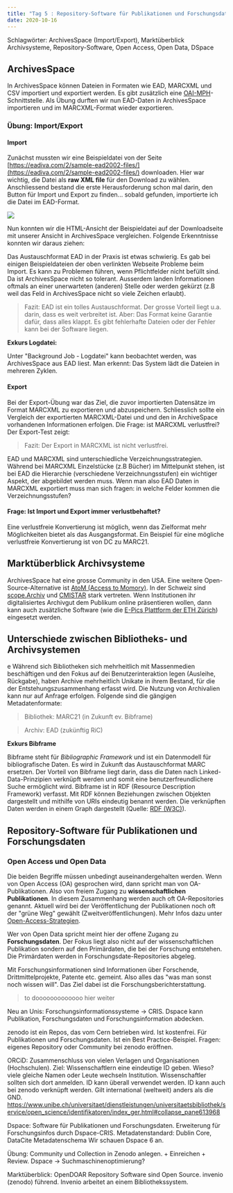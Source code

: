 ```yaml
---
title: "Tag 5 : Repository-Software für Publikationen und Forschungsdaten"
date: 2020-10-16
---
```


Schlagwörter: ArchivesSpace (Import/Export), Marktüberblick Archivsysteme, Repository-Software, Open Access, Open Data, DSpace

## ArchivesSpace

In ArchivesSpace können Dateien in Formaten wie EAD, MARCXML und CSV importiert und exportiert werden. Es gibt zusätzlich eine [OAI-MPH](https://www.openarchives.org/pmh/)-Schnittstelle.
Als Übung durften wir nun EAD-Daten in ArchivesSpace importieren und im MARCXML-Format wieder exportieren.

### Übung: Import/Export

#### Import

Zunächst mussten wir eine Beispieldatei von der Seite [https://eadiva.com/2/sample-ead2002-files/](https://eadiva.com/2/sample-ead2002-files/) downloaden. Hier war wichtig, die Datei als **raw XML file** für den Download zu wählen. Anschliessend bestand die erste Herausforderung schon mal darin, den Button für Import und Export zu finden... sobald gefunden, importierte ich die Datei im EAD-Format.

![]({{site.baseurl}}/images/archivesspace_import.png)

Nun konnten wir die HTML-Ansicht der Beispieldatei auf der Downloadseite mit unserer Ansicht in ArchivesSpace vergleichen. Folgende Erkenntnisse konnten wir daraus ziehen:

Das Austauschformat EAD in der Praxis ist etwas schwierig. Es gab bei einigen Beispieldateien der oben verlinkten Webseite Probleme beim Import. Es kann zu Problemen führen, wenn Pflichtfelder nicht befüllt sind. Da ist ArchivesSpace nicht so tolerant. Ausserdem landen Informationen oftmals an einer unerwarteten (anderen) Stelle oder werden gekürzt (z.B weil das Feld in ArchivesSpace nicht so viele Zeichen erlaubt).

> Fazit: EAD ist ein tolles Austauschformat. Der grosse Vorteil liegt u.a. darin, dass es weit verbreitet ist. Aber: Das Format keine Garantie dafür, dass alles klappt. Es gibt fehlerhafte Dateien oder der Fehler kann bei der Software liegen.

**Exkurs Logdatei:** 

Unter "Background Job - Logdatei" kann beobachtet werden, was ArchivesSpace aus EAD liest. Man erkennt: Das System lädt die Dateien in mehreren Zyklen.

#### Export

Bei der Export-Übung war das Ziel, die zuvor importierten Datensätze im Format MARCXML zu exportieren und abzuspeichern. Schliesslich sollte ein Vergleich der exportierten MARCXML-Datei und und den in ArchiveSpace vorhandenen Informationen erfolgen. Die Frage: ist MARCXML verlustfrei? Der Export-Test zeigt:
> Fazit: Der Export in MARCXML ist nicht verlustfrei.

EAD und MARCXML sind unterschiedliche Verzeichnungsstrategien. Während bei MARCXML Einzelstücke (z.B Bücher) im Mittelpunkt stehen, ist bei EAD die Hierarchie (verschiedene Verzeichnungsstufen) ein wichtiger Aspekt, der abgebildet werden muss. Wenn man also EAD Daten in MARCXML exportiert muss man sich fragen: in welche Felder kommen die Verzeichnungsstufen?

#### Frage: Ist Import und Export immer verlustbehaftet?

Eine verlustfreie Konvertierung ist möglich, wenn das Zielformat mehr Möglichkeiten bietet als das Ausgangsformat. Ein Beispiel für eine mögliche verlustfreie Konvertierung ist von DC zu MARC21.


## Marktüberblick Archivsysteme

ArchivesSpace hat eine grosse Community in den USA. Eine weitere Open-Source-Alternative ist [AtoM (Access to Momory)](https://www.accesstomemory.org/en/). In der Schweiz sind [scope.Archiv](https://www.scope.ch/de/) und [CMISTAR](https://cmiag.ch/) stark vertreten.
Wenn Institutionen ihr digitalisiertes Archivgut dem Publikum online präsentieren wollen, dann kann auch zusätzliche Software (wie die [E-Pics Plattform der ETH Zürich](https://www.e-pics.ethz.ch/de/home/)) eingesetzt werden.

## Unterschiede zwischen Bibliotheks- und Archivsystemen
e
Während sich Bibliotheken sich mehrheitlich mit Massenmedien beschäftigen und den Fokus auf dei Benutzerinteraktion legen (Ausleihe, Rückgabe), haben Archive mehrheitlich Unikate in ihrem Bestand, für die der Entstehungszusammenhang erfasst wird. Die Nutzung von Archivalien kann nur auf Anfrage erfolgen. 
Folgende sind die gängigen Metadatenformate:

> Bibliothek: MARC21 (in Zukunft ev. Bibframe)

> Archiv: EAD (zukünftig RiC)

**Exkurs Bibframe**

Bibframe steht für *Bibliographic Framework* und ist ein Datenmodell für bibliografische Daten. Es wird in Zukunft das Austauschformat MARC ersetzen. Der Vorteil von Bibframe liegt darin, dass die Daten nach Linked-Data-Prinzipien verknüpft werden und somit eine benutzerfreundlichere Suche ermöglicht wird. Bibframe ist in RDF (Resource Description Framework) verfasst. Mit RDF können Beziehungen zwischen Objekten dargestellt und mithilfe von URIs eindeutig benannt werden. Die verknüpften Daten werden in einem Graph dargestellt (Quelle: [RDF (W3C)](https://www.w3.org/RDF/)).

## Repository-Software für Publikationen und Forschungsdaten

### Open Access und Open Data
Die beiden Begriffe müssen unbedingt auseinandergehalten werden. Wenn von Open Access (OA) gesprochen wird, dann spricht man von OA-Publikationen. Also von freiem Zugang zu **wissenschaftlichen Publikationen**. In diesem Zusammenhang werden auch oft OA-Repositories genannt. Aktuell wird bei der Veröffentlichung der Publikationen noch oft der "grüne Weg" gewählt (Zweitveröffentlichungen). Mehr Infos dazu unter [Open-Access-Strategien](https://open-access.net/informationen-zu-open-access/open-access-strategien).

Wer von Open Data spricht meint hier der offene Zugang zu **Forschungsdaten**. Der Fokus liegt also nicht auf der wissenschaftlichen Publikation sondern auf den Primärdaten, die bei der Forschung entstehen. Die Primärdaten werden in Forschungsdate-Repositories abgeleg.

Mit Forschungsinformationen sind Informationen über Forschende, Drittmittelprojekte, Patente etc. gemeint. Also alles das "was man sonst noch wissen will". Das Ziel dabei ist die Forschungsberichterstattung.

> to dooooooooooooo hier weiter 


Neu an Unis: Forschungsinformationssysteme -> CRIS. Dspace kann Publikation, Forschungsdaten und Forschungsinformation abdecken.

zenodo ist ein Repos, das vom Cern betrieben wird. Ist kostenfrei. Für Publikationen und Forschungsdaten. Ist ein Best Practice-Beispiel.
Fragen: eigenes Repository oder Community bei zenodo eröffnen.

ORCiD: Zusammenschluss von vielen Verlagen und Organisationen (Hochschulen). Ziel: Wissenschaftlern eine eindeutige ID geben. Wieso? viele gleiche Namen oder Leute wechseln Institution.
Wissenschaftler sollten sich dort anmelden. ID kann überall verwendet werden. ID kann auch bei zenodo verknüpft werden. Gilt international (weltweit) anders als die GND.
https://www.unibe.ch/universitaet/dienstleistungen/universitaetsbibliothek/service/open_science/identifikatoren/index_ger.html#collapse_pane613968

Dspace:
Software für Publikationen und Forschungsdaten. Erweiterung für Forschungsinfos durch Dspace-CRIS.
Metadatenstandard: Dublin Core, DataCite Metadatenschema
Wir schauen Dspace 6 an.

Übung: 
Community und Collection in Zenodo anlegen. + Einreichen + Review.
Dspace -> Suchmaschinenoptimierung?

Marktüberblick: OpenDOAR
Repository Software sind Open Source.
invenio (zenodo) führend. Invenio arbeitet an einem Bibliothekssystem.






